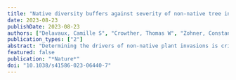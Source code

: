 ```yaml
---
title: "Native diversity buffers against severity of non-native tree invasions"
date: 2023-08-23
publishDate: 2023-08-23
authors: ["Delavaux, Camille S", "Crowther, Thomas W", "Zohner, Constantin M", "Robmann, Niamh M", "Lauber, Thomas", "van den Hoogen, Johan", "Kuebbing, Sara", "Liang, Jingjing", "de-Miguel, Sergio", "Nabuurs, Gert-Jan", "Reich, Peter B", "Abegg, Meinrad", "Adou Yao, Yves C", "Alberti, Giorgio", "Almeyda Zambrano, Angelica M", "Alvarado, Braulio Vilchez", "Alvarez-Dávila, Esteban", "Alvarez-Loayza, Patricia", "Alves, Luciana F", "Ammer, Christian", "Antón-Fernández, Clara", "Araujo-Murakami, Alejandro", "Arroyo, Luzmila", "Avitabile, Valerio", "Aymard, Gerardo A", "Baker, Timothy R", "Bałazy, Radomir", "Banki, Olaf", "Barroso, Jorcely G", "Bastian, Meredith L", "Bastin, Jean-Francois", "Birigazzi, Luca", "Birnbaum, Philippe", "Bitariho, Robert", "Boeckx, Pascal", "Bongers, Frans", "Bouriaud, Olivier", "Brancalion, Pedro H. S", "Brandl, Susanne", "Brienen, Roel", "Broadbent, Eben N", "Bruelheide, Helge", "Bussotti, Filippo", "Gatti, Roberto Cazzolla", "César, Ricardo G", "Cesljar, Goran", "Chazdon, Robin", "Chen, Han Y. H", "Chisholm, Chelsea", "Cho, Hyunkook", "Cienciala, Emil", "Clark, Connie", "Clark, David", "Colletta, Gabriel D", "Coomes, David A", "Cornejo Valverde, Fernando", "Corral-Rivas, José J", "Crim, Philip M", "Cumming, Jonathan R", "Dayanandan, Selvadurai", "de Gasper, André L", "Decuyper, Mathieu", "Derroire, Géraldine", "DeVries, Ben", "Djordjevic, Ilija", "Dolezal, Jiri", "Dourdain, Aurélie", "Engone Obiang, Nestor Laurier", "Enquist, Brian J", "Eyre, Teresa J", "Fandohan, Adandé Belarmain", "Fayle, Tom M", "Feldpausch, Ted R", "Ferreira, Leandro V", "Fischer, Markus", "Fletcher, Christine", "Frizzera, Lorenzo", "Gamarra, Javier G. P", "Gianelle, Damiano", "Glick, Henry B", "Harris, David J", "Hector, Andrew", "Hemp, Andreas", "Hengeveld, Geerten", "Hérault, Bruno", "Herbohn, John L", "Herold, Martin", "Hillers, Annika", "Honorio Coronado, Eurídice N", "Hui, Cang", "Ibanez, Thomas T", "Amaral, Iêda", "Imai, Nobuo", "Jagodziński, Andrzej M", "Jaroszewicz, Bogdan", "Johannsen, Vivian Kvist", "Joly, Carlos A", "Jucker, Tommaso", "Jung, Ilbin", "Karminov, Viktor", "Kartawinata, Kuswata", "Kearsley, Elizabeth", "Kenfack, David", "Kennard, Deborah K", "Kepfer-Rojas, Sebastian", "Keppel, Gunnar", "Khan, Mohammed Latif", "Killeen, Timothy J", "Kim, Hyun Seok", "Kitayama, Kanehiro", "Köhl, Michael", "Korjus, Henn", "Kraxner, Florian", "Laarmann, Diana", "Lang, Mait", "Lewis, Simon L", "Lu, Huicui", "Lukina, Natalia V", "Maitner, Brian S", "Malhi, Yadvinder", "Marcon, Eric", "Marimon, Beatriz Schwantes", "Marimon-Junior, Ben Hur", "Marshall, Andrew R", "Martin, Emanuel H", "Martynenko, Olga", "Meave, Jorge A", "Melo-Cruz, Omar", "Mendoza, Casimiro", "Merow, Cory", "Mendoza, Abel Monteagudo", "Moreno, Vanessa S", "Mukul, Sharif A", "Mundhenk, Philip", "Nava-Miranda, María Guadalupe", "Neill, David", "Neldner, Victor J", "Nevenic, Radovan V", "Ngugi, Michael R", "Niklaus, Pascal A", "Oleksyn, Jacek", "Ontikov, Petr", "Ortiz-Malavasi, Edgar", "Pan, Yude", "Paquette, Alain", "Parada-Gutierrez, Alexander", "Parfenova, Elena I", "Park, Minjee", "Parren, Marc", "Parthasarathy, Narayanaswamy", "Peri, Pablo L", "Pfautsch, Sebastian", "Phillips, Oliver L", "Picard, Nicolas", "Piedade, Maria Teresa T. F", "Piotto, Daniel", "Pitman, Nigel C. A", "Polo, Irina", "Poorter, Lourens", "Poulsen, Axel D", "Pretzsch, Hans", "Ramirez Arevalo, Freddy", "Restrepo-Correa, Zorayda", "Rodeghiero, Mirco", "Rolim, Samir G", "Roopsind, Anand", "Rovero, Francesco", "Rutishauser, Ervan", "Saikia, Purabi", "Salas-Eljatib, Christian", "Saner, Philippe", "Schall, Peter", "Schepaschenko, Dmitry", "Scherer-Lorenzen, Michael", "Schmid, Bernhard", "Schöngart, Jochen", "Searle, Eric B", "Seben, Vladimír", "Serra-Diaz, Josep M", "Sheil, Douglas", "Shvidenko, Anatoly Z", "Silva-Espejo, Javier E", "Silveira, Marcos", "Singh, James", "Sist, Plinio", "Slik, Ferry", "Sonké, Bonaventure", "Souza, Alexandre F", "Stanislaw, Miscicki", "Stereńczak, Krzysztof J", "Svenning, Jens-Christian", "Svoboda, Miroslav", "Swanepoel, Ben", "Targhetta, Natalia", "Tchebakova, Nadja", "ter Steege, Hans", "Thomas, Raquel", "Tikhonova, Elena", "Umunay, Peter M", "Usoltsev, Vladimir A", "Valencia, Renato", "Valladares, Fernando", "van der Plas, Fons", "Do, Tran Van", "van Nuland, Michael E", "Vasquez, Rodolfo M", "Verbeeck, Hans", "Viana, Helder", "Vibrans, Alexander C", "Vieira, Simone", "von Gadow, Klaus", "Wang, Hua-Feng", "Watson, James V", "Werner, Gijsbert D. A", "Wiser, Susan K", "Wittmann, Florian", "Woell, Hannsjoerg", "Wortel, Verginia", "Zagt, Roderik", "Zawiła-Niedźwiecki, Tomasz", "Zhang, Chunyu", "Zhao, Xiuhai", "Zhou, Mo", "Zhu, Zhi-Xin", "Zo-Bi, Irie C", "Maynard, Daniel S"]
publication_types: ["2"]
abstract: "Determining the drivers of non-native plant invasions is critical for managing native ecosystems and limiting the spread of invasive species1,2. Tree invasions in particular have been relatively overlooked, even though they have the potential to transform ecosystems and economies3,4. Here, leveraging global tree databases5–7, we explore how the phylogenetic and functional diversity of native tree communities, human pressure and the environment influence the establishment of non-native tree species and the subsequent invasion severity. We find that anthropogenic factors are key to predicting whether a location is invaded, but that invasion severity is underpinned by native diversity, with higher diversity predicting lower invasion severity. Temperature and precipitation emerge as strong predictors of invasion strategy, with non-native species invading successfully when they are similar to the native community in cold or dry extremes. Yet, despite the influence of these ecological forces in determining invasion strategy, we find evidence that these patterns can be obscured by human activity, with lower ecological signal in areas with higher proximity to shipping ports. Our global perspective of non-native tree invasion highlights that human drivers influence non-native tree presence, and that native phylogenetic and functional diversity have a critical role in the establishment and spread of subsequent invasions."
featured: false
publication: "*Nature*"
doi: "10.1038/s41586-023-06440-7"
---
```


<span class="__dimensions_badge_embed__" data-doi="10.1038/s41586-023-06440-7"></span><script async src="https://badge.dimensions.ai/badge.js" charset="utf-8"></script>
